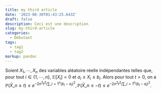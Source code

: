 ```yaml
---
title: my third article
date: '2023-08-30T01:43:25.643Z'
draft: false
description: Ceci est une description
slug: my-third-article
categories:
  - Débutant
tags:
  - tag1
  - tag2
markup: pandoc
---
```


Soient $X_1,\cdots,X_n$ des variables aléatoire réelle indépendantes telles que, pour tout $i\in \{1,\cdots,n\}$, $\mathbb{E}[X_i]=0$ et $a_i\le X_i\le b_i$. Alors pour tout $t>0$, on a
$\mathbb{P}(\bar{X}\_n\ge t)\le e^{-2n^2t^2/\sum\_{i=1}^{n}(b_i-a_i)^2},\mathbb{P}(\bar{X}\_n\le -t)\le e^{-2n^2t^2/\sum\_{i=1}^{n}(b_i-a_i)^2}.$

